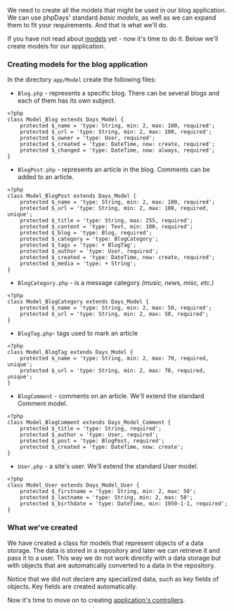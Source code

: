 <a href='Hidden comment: revision: 1'></a>

We need to create all the models that might be used in our blog application. We can use phpDays' standard _basic models_, as well as we can expand them to fit your requirements. And that is what we'll do.

If you have not read about [models](EnLibDaysModel.md) yet - now it's time to do it. Below we'll create models for our application.

### Creating models for the blog application ###

In the directory `app/Model` create the following files:
  * `Blog.php` - represents a specific blog. There can be several blogs and each of them has its own subject.
```
<?php
class Model_Blog extends Days_Model {
    protected $_name = 'type: String, min: 2, max: 100, required';
    protected $_url = 'type: String, min: 2, max: 100, required';
    protected $_owner = 'type: User, required';
    protected $_created = 'type: DateTime, now: create, required';
    protected $_changed = 'type: DateTime, now: always, required';
}
```
  * `BlogPost.php` - represents an article in the blog. Comments can be added to an article.
```
<?php
class Model_BlogPost extends Days_Model {
    protected $_name = 'type: String, min: 2, max: 100, required';
    protected $_url = 'type: String, min: 2, max: 100, required, unique';
    protected $_title = 'type: String, max: 255, required';
    protected $_content = 'type: Text, min: 100, required';
    protected $_blog = 'type: Blog, required';
    protected $_category = 'type: BlogCategory';
    protected $_tags = 'type: + BlogTag';
    protected $_author = 'type: User, required';
    protected $_created = 'type: DateTime, now: create, required';
    protected $_media = 'type: + String';
}
```
  * `BlogCategory.php` - is a message category _(music, news, misc, etc.)_
```
<?php
class Model_BlogCategory extends Days_Model {
    protected $_name = 'type: String, min: 2, max: 50, required';
    protected $_url = 'type: String, min: 2, max: 50, required';
}
```
  * ` BlogTag.php `- tags used to mark an article
```
<?php
class Model_BlogTag extends Days_Model {
    protected $_name = 'type: String, min: 2, max: 70, required, unique';
    protected $_url = 'type: String, min: 2, max: 70, required, unique';
}
```
  * `BlogComment` - comments on an article. We'll extend the standard Comment model.
```
<?php
class Model_BlogComment extends Days_Model_Comment {
    protected $_title = 'type: String, required';
    protected $_author = 'type: User, required';
    protected $_post = 'type: BlogPost, required';
    protected $_created = 'type: DateTime, now: create';
}
```
  * `User.php` - a site's user. We'll extend the standard User model.
```
<?php
class Model_User extends Days_Model_User {
    protected $_firstname = 'type: String, min: 2, max: 50';
    protected $_lastname = 'type: String, min: 2, max: 50';
    protected $_birthdate = 'type: DateTime, min: 1950-1-1, required';
}
```

### What we've created ###

We have created a class for models that represent objects of a data storage. The data is stored in a repository and later we can retrieve it and pass it to a user. This way we do not work directly with a data storage but with objects that are automatically converted to a data in the repository.

Notice that we did not declare any specialized data, such as key fields of objects. Key fields are created automatically.

Now it's time to move on to creating [application's controllers](EnStartController.md).